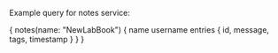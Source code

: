 
Example query for notes service:

{
  notes(name: "NewLabBook") {
    name
    username
    entries {
      id,
      message,
      tags,
      timestamp
    }
  }
}

